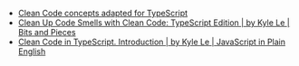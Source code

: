 * [Clean Code concepts adapted for TypeScript](https://github.com/labs42io/clean-code-typescript#variables)
* [Clean Up Code Smells with Clean Code: TypeScript Edition | by Kyle Le | Bits and Pieces](https://blog.bitsrc.io/what-are-code-smells-and-how-clean-code-can-help-typescript-version-990697a87f46)
* [Clean Code in TypeScript. Introduction | by Kyle Le | JavaScript in Plain English](https://javascript.plainenglish.io/clean-code-in-typescript-a183d43f3bf0)
